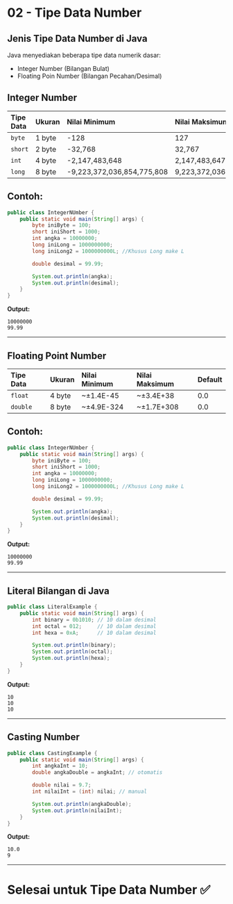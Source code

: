# 02 - Tipe Data Number

## Jenis Tipe Data Number di Java

Java menyediakan beberapa tipe data numerik dasar:

- Integer Number (Bilangan Bulat)
- Floating Poin Number (Bilangan Pecahan/Desimal)

## **Integer Number**

| Tipe Data | Ukuran | Nilai Minimum              | Nilai Maksimum            |
| :-------- | :----- | :------------------------- | :------------------------ |
| `byte`    | 1 byte | -128                       | 127                       |
| `short`   | 2 byte | -32,768                    | 32,767                    |
| `int`     | 4 byte | -2,147,483,648             | 2,147,483,647             |
| `long`    | 8 byte | -9,223,372,036,854,775,808 | 9,223,372,036,854,775,807 |

## Contoh:

```java
public class IntegerNUmber {
    public static void main(String[] args) {
        byte iniByte = 100;
        short iniShort = 1000;
        int angka = 10000000;
        long iniLong = 1000000000;
        long iniLong2 = 1000000000L; //Khusus Long make L

        double desimal = 99.99;

        System.out.println(angka);
        System.out.println(desimal);
    }
}
```

**Output:**

```
10000000
99.99
```

---

## **Floating Point Number**

| Tipe Data | Ukuran | Nilai Minimum | Nilai Maksimum | Default |
| :-------- | :----- | :------------ | :------------- | ------- |
| `float`   | 4 byte | ~±1.4E-45     | ~±3.4E+38      | 0.0     |
| `double`  | 8 byte | ~±4.9E-324    | ~±1.7E+308     | 0.0     |

## Contoh:

```java
public class IntegerNUmber {
    public static void main(String[] args) {
        byte iniByte = 100;
        short iniShort = 1000;
        int angka = 10000000;
        long iniLong = 1000000000;
        long iniLong2 = 1000000000L; //Khusus Long make L

        double desimal = 99.99;

        System.out.println(angka);
        System.out.println(desimal);
    }
}
```

**Output:**

```
10000000
99.99
```

---

## Literal Bilangan di Java

```java
public class LiteralExample {
    public static void main(String[] args) {
        int binary = 0b1010; // 10 dalam desimal
        int octal = 012;     // 10 dalam desimal
        int hexa = 0xA;      // 10 dalam desimal

        System.out.println(binary);
        System.out.println(octal);
        System.out.println(hexa);
    }
}
```

**Output:**

```
10
10
10
```

---

## Casting Number

```java
public class CastingExample {
    public static void main(String[] args) {
        int angkaInt = 10;
        double angkaDouble = angkaInt; // otomatis

        double nilai = 9.7;
        int nilaiInt = (int) nilai; // manual

        System.out.println(angkaDouble);
        System.out.println(nilaiInt);
    }
}
```

**Output:**

```
10.0
9
```

---

# Selesai untuk Tipe Data Number ✅
